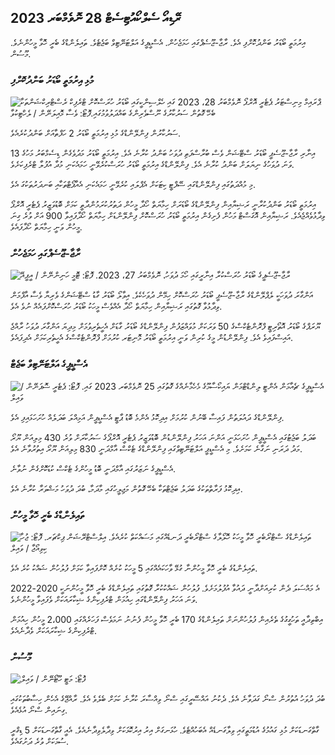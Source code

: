 ރޭޑިއޯ ސެލްކޯއުޓިސެޓް 28 ނޮވެމްބަރ 2023
-----------------------------------------------------------------------------------------------------------------------------------------------------------------------------------------------------------------------------------------------------------------------------------------------------------

އިރުމަތީ ބޯޑަރު ބަންދުކޮށްފި އެވެ. ރާޖާ-ޖޫސެޕްގައި ހަމަޖެހުން. އެސްޑީޕީގެ އަލްޓަނޭޓިވް ބަޖެޓެވެ. ތައިލެންޑްގެ ބެރީ ހޮވާ މީހުންނެވެ. މޫސުން.

### މުޅި އިރުމަތީ ބޯޑަރު ބަންދުކޮށްފި

![ޕްރައިމް މިނިސްޓަރު ޕެޓެރީ އޮރްޕޯ ނޮވެމްބަރު 28، 2023 ގައި ހެލްސިންކީގައި ބޯޑަރު ހުރަސްކޮށް ޓްރެފިކް ރެސްޓްރިކްޝަންތަކާ ބެހޭ ގޮތުން ސަރުކާރުގެ ނޫސްވެރިންގެ ބައްދަލުވުމުގައި.ފޮޓޯ: ވެސާ މޮއިލަނޭން / ލެހްޓިކުވާ](https://images.cdn.yle.fi/image/upload/c_crop,h_2880,w_5120,x_0,y_533/ar_1.77777777777777777,c_fill,g_faces,h_675,w_1200/dpr_1.0/q_auto:eco/f_auto/fl_lossy/v1701182429/39-12078586565f7fb63bc0)

ސަރުކާރުން ފިންލޭންޑްގެ މުޅި އިރުމަތީ ބޯޑަރު 2 ހަފްތާއަށް ބަންދުކުރެއެވެ.

އިނާރި ރާޖާ-ޖޫސެޕީ ބޯޑަރު ސްޓޭޝަން ވެސް ބުރާސްފަތި ދުވަހު ބަންދު ކުރާނެ އެވެ. އިރުމަތީ ބޯޑަރު މަދުވެގެން ޑިސެމްބަރު މަހުގެ 13 ވަނަ ދުވަހުގެ ނިޔަލަށް ބަންދު ކުރާނެ އެވެ. ފިންލޭންޑްގެ އިރުމަތީ ބޯޑަރު ހުރަސްކުރެވޭނީ ހަމައެކަނި މުދާ އުފުލާ ޓްރެފިކަށެވެ.

މި މުއްދަތުގައި ފިންލޭންޑްގައި ސޭފްޓީ ކިޓަކަށް އެޕްލައި ކުރެވޭނީ ހަމައެކަނި އެއާޕޯޓްތަކާއި ބަނދަރުތަކުގަ އެވެ.

އިރުމަތީ ބޯޑަރު ބަންދުކުރާނީ ރަޝިޔާއިން ފިންލޭންޑްގެ ބޯޑަރަށް ހިމާޔަތް ހޯދާ މީހުން ދަތުރުކުރަމުންދާތީ ކަމަށް ބޮޑުވަޒީރު ޕެޓެރީ އޮރްޕޯ ވިދާޅުވެއްޖެއެވެ. ރަޝިޔާއިން އޮގަސްޓް މަހުން ފެށިގެން އިރުމަތީ ބޯޑަރު ހުރަސްކޮށް ފިންލޭންޑަށް ހިމާޔަތް ހޯދާފައިވާ 900 އަށް ވުރެ ގިނަ މީހުން ވަނީ ހިމާޔަތް ހޯދާފައެވެ.

### ރާޖާ-ޖޫސެޕްގައި ހަމަޖެހުން

![ރާޖާ-ޖޫސެޕީގެ ބޯޑަރު ހުރަސްކުރާ އިނާރީގައި ހޯމަ ދުވަހު، ނޮވެމްބަރު 27، 2023. ފޮޓޯ: ޓޮމީ ހަނިންނޭން / އީޕީއޭ](https://images.cdn.yle.fi/image/upload/c_crop,h_3078,w_5472,x_0,y_474/ar_1.77777777777777777,c_fill,g_faces,h_675,w_1200/dpr_1.0/q_auto:eco/f_auto/fl_lossy/v1701178188/39-12077986565eae2c2959)

އަންގާރަ ދުވަހަކީ ލެޕްލޭންޑްގެ ރާޖާ-ޖޫސެޕީ ބޯޑަރު ހުރަސްކޮށް ހިމޭން ދުވަހެކެވެ. އިވާލޯ ބޯޑަރު ގާޑު ސްޓޭޝަންގެ ވެރިޔާ ވެސާ އާފްމަން ވިދާޅުވާ ގޮތުގައި ރަޝިޔާއިން ހިމާޔަތް ހޯދާ އެއްވެސް މީހަކު ބޯޑަރު ހުރަސްކޮށްފައެއް ނުވެ އެވެ.

ޔޫރަޕްގެ ބޯޑަރު އޮތޯރިޓީ ފްރޮންޓެކްސްގެ 50 ވަރަކަށް މުވައްޒަފުން ފިންލޭންޑްގެ ބޯޑަރު ގާޑަށް އެހީތެރިވުމަށް މިދިޔަ އަންގާރަ ދުވަހު ރާއްޖެ އައިސްފައިވެ އެވެ. ފިންލޭންޑުން މީގެ ކުރިން ވަނީ އިރުމަތީ ބޯޑަރު މޮނިޓަރ ކުރުމަށް ފްރޮންޓެކްސްގެ އެހީތެރިކަމަށް އެދިފައެވެ.

### އެސްޑީޕީގެ އަލްޓަނޭޓިވް ބަޖެޓް

![އެސްޑީޕީގެ ޗެއާމަން އެންޓީ ލިންޑްޓްމަން ޔައިކޯސާމޫގެ މެހެމާނެއްގެ ގޮތުގައި 25 ނޮވެމްބަރ 2023 ގައި. ފޮޓޯ: ޕެޓެރީ ސޮޕަނޭން / ވައިލް](https://images.cdn.yle.fi/image/upload/c_crop,h_2250,w_4000,x_0,y_214/ar_1.7777777777777777,c_fill,g_faces,h_675,w_1200/dpr_1.0/q_auto:eco/f_auto/fl_lossy/v1700900437/39-12065046561addd1ff4d)

ފިންލޭންޑްގެ ދައުލަތުން ފައިސާ ބޭނުން ކުރުމަށް އިދިކޮޅު އެންމެ ބޮޑު ޕާޓީ އެސްޑީޕީން އަމިއްލަ ބަދަލެއް ހުށަހަޅައިފި އެވެ.

ބަދަލު ބަޖެޓުގައި އެސްޑީޕީން ހުށަހަޅަނީ އަންނަ އަހަރު ފިންލޭންޑުން ބޮޑުވަޒީރު ޕެޓެރީ އޮރްޕޯގެ ސަރުކާރަށް ވުރެ 430 މިލިއަން ޔޫރޯ މަދު ދަރަނި ނަގާނެ ކަމަށެވެ. މި އެސްޑީޕީ އަލްޓަނޭޓިވްގައި ފިންލޭންޑްގެ ޓެކްސް އާމްދަނީ 830 މިލިއަން ޔޫރޯ އިތުރުވާނެ އެވެ.

އެސްޑީޕީގެ ނަޒަރުގައި އާމްދަނީ ބޮޑު މީހުންގެ ޓެކްސް ކުޑަކޮށްގެން ނުވާނެ.

އިދިކޮޅު ފަރާތްތަކުގެ ބަދަލު ބަޖެޓްތަކާ ބެހޭ ގޮތުން މަޖިލީހުގައި މާދަމާ، ބުދަ ދުވަހު މަޝްވަރާ ކުރާނެ އެވެ.

### ތައިލެންޑްގެ ބެރީ ހޮވާ މީހުން

![ތައިލެންޑްގެ ސްޓްރޯބެރީ ހޮވާ މީހަކު ހޮލޯލާގެ ސްޓްރޯބެރީ ދަނޑެއްގައި މަސައްކަތް ކުރެއެވެ. އިލްސްޓްރޭޝަން ޕިކްޗަރ. ފޮޓޯ: ޖުހާ ކިވިއޯޖާ / ވައިލް](https://images.cdn.yle.fi/image/upload/c_crop,h_3158,w_5615,x_0,y_362/ar_1.7777777777777777,c_fill,g_faces,h_675,w_1200/dpr_1.0/q_auto:eco/f_auto/fl_lossy/v1697111616/39-11854426527dce6a43a2)

ތައިލެންޑުގެ ބެރީ ހޮވާ މީހުންނާ ގުޅޭ ވާހަކައެއްގައި 5 މީހަކު ކުށެއް ކޮށްފައިވާ ކަމަށް ފުލުހުން ޝައްކު ކުރެ އެވެ.

އެ މައްސަލަ ދެން ކުރިއަށްދާނީ ދައުވާ އުފުލުމަށެވެ. ފުލުހުން ޝައްކުކުރާ ގޮތުގައި ތައިލެންޑްގެ ބެރީ ހޮވާ މީހުންނަކީ 2020-2022 ވަނަ އަހަރު ފިންލޭންޑްގައި ހިއުމަން ޓްރެފިކިންގެ ޝިކާރައަކަށް ވެފައިވާ މީހުންނެވެ.

އިބްތިދާއީ ތަހުގީގުގެ ތެރެއިން ފުލުހުންނަށް ތައިލެންޑްގެ 170 ބެރީ ހޮވާ މީހުން ފެނުނު ނަމަވެސް ފަހަރެއްގައި 2،000 މީހުން ހިއުމަން ޓްރެފިކިންގެ ޝިކާރައަކަށް ވެދާނެއެވެ.

### މޫސުން

![ ފޮޓޯ: މަޓީ ހޫޓޯނޭން / ވައިލް](https://images.cdn.yle.fi/image/upload/c_crop,h_1080,w_1919,x_0,y_0/ar_1.77777777777777777,c_fill,g_faces,h_675,w_1200/dpr_1.0/q_auto:eco/f_auto/fl_lossy/v1701179634/39-12078316565f0cf485dd)

ބުދަ ދުވަހު އުތުރުން ސްނޯ ގަދަވާނެ އެވެ. ދެކުނު އައްސޭރީގައި ސްނޯ ވިއްސާރަ ކުރާނެ ކަމަށް ބެލެވެ އެވެ. ރާއްޖޭގެ އެހެން ހިސާބުތަކުގައި ގިނައިން ސްނޯ އުޅެއެވެ.

ގާތްގަނޑަކަށް މުޅި ގައުމުގެ އުޑުމަތީގައި ވިލާގަނޑެއް އެބަހުއްޓެވެ. ހުޅަނގަށް އިރު އިރުކޮޅަކަށް ވިދާލެވިދާނެއެވެ. އެއީ ގާތްގަނޑަކަށް 5 ޑިގްރީ ސުމަކަށް ވުރެ ދަށުގައެވެ.